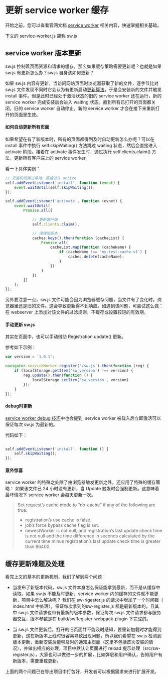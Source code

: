# 更新 service worker 缓存

开始之前，您可以查看官网文档 [service worker](https://lavas.baidu.com/doc/offline-and-cache-loading/service-worker/01-service-worker-introduction) 相关内容，快速掌握相关基础。

下文的 service-worker.js 简称 sw.js

## service worker 版本更新

sw.js 控制着页面资源和请求的缓存，那么如果缓存策略需要更新呢？也就是如果 sw.js 有更新怎么办？sw.js 自身该如何更新？

如果 sw.js 内容有更新，当访问网站页面时浏览器获取了新的文件，逐字节比对 sw.js 文件发现不同时它会认为有更新启动[更新算法](https://w3c.github.io/ServiceWorker/#update-algorithm)，于是会安装新的文件并触发 install 事件。但是此时已经处于激活状态的旧的 service worker 还在运行，新的 service worker 完成安装后会进入 waiting 状态。直到所有已打开的页面都关闭，旧的 service worker 自动停止，新的 service worker 才会在接下来重新打开的页面里生效。

#### 如何自动更新所有页面

如果希望在有了新版本时，所有的页面都得到及时自动更新怎么办呢？可以在 install 事件中执行 self.skipWaiting() 方法跳过 waiting 状态，然后会直接进入 activate 阶段。接着在 activate 事件发生时，通过执行 self.clients.claim() 方法，更新所有客户端上的 service worker。

看一下具体实例：

```javascript
// 安装阶段跳过等待，直接进入 active
self.addEventListener('install', function (event) {
    event.waitUntil(self.skipWaiting());
});

self.addEventListener('activate', function (evnet) {
    event.waitUntil(
        Promise.all([

            // 更新客户端
            self.clients.claim(),

            // 清理旧版本
            caches.keys().then(function (cacheList) {
                Promise.all(
                    cacheList.map(function (cacheName) {
                        if (cacheName !== 'my-test-cache-v1') {
                            caches.delete(cacheName);
                        }
                    })
                )
            })
        ])
    );
});
```

另外要注意一点，sw.js 文件可能会因为浏览器缓存问题，当文件有了变化时，浏览器里还是旧的文件。这会导致更新得不到响应。如遇到该问题，可尝试这么做：在 webserver 上添加对该文件的过滤规则，不缓存或设置较短的有效期。


#### 手动更新 sw.js

其实在页面中，也可以手动借助 Registration.update() 更新。

参考如下示例：

```javascript
var version = '1.0.1';

navigator.serviceWorker.register('/sw.js').then(function (reg) {
    if (localStorage.getItem('sw_version') !== version) {
        reg.update().then(function () {
            localStorage.setItem('sw_version', version)
        });
    }
});
```

#### debug时更新

[service worker debug 技巧](./04-service-worker-debug.md)中也会提到, service worker 被载入后立即激活可以保证每次 sw.js 为最新的。

代码如下：

```javascript

self.addEventListener('install', function () {
    self.skipWaiting();
});

```


#### 意外惊喜

 service worker 的特殊之处除了由浏览器触发更新之外，还应用了特殊的缓存策略： 如果该文件已 24 小时没有更新，当 Update 触发时会强制更新。这意味着最坏情况下 service worker 会每天更新一次。

> Set request’s cache mode to “no-cache” if any of the following are true:
> - registration’s use cache is false.
> - job’s force bypass cache flag is set.
> - newestWorker is not null, and registration’s last update check time is not null and the time difference in seconds calculated by the current time minus registration’s last update check time is greater than 86400.



## 缓存更新难题及处理

看完上文的基本的更新机制，我们了解到两个问题：
* 当发布了新版本代码，sw.js 文件本身怎么保证能拿到最新，而不是从缓存中读取。如果 sw.js 不能及时更新，service worker 内的缓存的文件就不能更新，项目中怎么解决呢？
我们在 sw-rigester.js 的请求中增加了一个时间戳（ index.html 中处理），保证每次拿到的sw-register.js 都是最新版本的，且其中 sw.js 文件请求也带有最新的版本参数，保证每次 sw.js 文件请求都与服务器交互，版本参数是在 build/swRegister-webpack-plugin 下完成的。

* 当 sw.js 文件更新后，打开的旧页面并不能及时感知，要重新加载时才能得到更新，这在新版本上线时很容易导致出现问题，所以我们希望在 sw.js 检测到版本更新，重新安装后能够及时的通知主页面（这里不包括首次安装的情况），并做出相应的处理，项目中默认让页面进行 reload 提示处理（src/sw-register.js），大家也可以做进一步的扩展，比如弹层和用户确认，告知用户有新版本，需要重载更新。

上面的两个问题已在导出项目中打包好，开发者可以根据需求来进行扩展开发。










